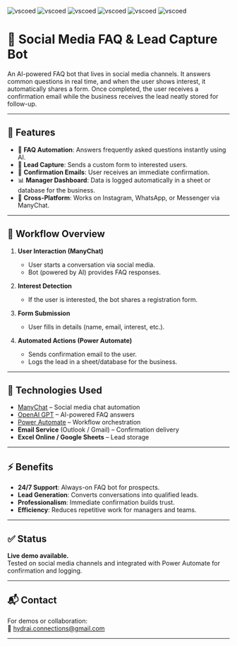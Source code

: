 ![vscoed](https://img.shields.io/badge/make-6D00CC?style=for-the-badge&logo=make&logoColor=white) 
![vscoed](https://img.shields.io/badge/instagram-FF0069?style=for-the-badge&logo=instagram&logoColor=white) 
![vscoed](https://img.shields.io/badge/open_ai-00B5AD?style=for-the-badge&logo=openai&logoColor=white) 
![vscoed](https://img.shields.io/badge/manychat-000000?style=for-the-badge&logo=mezmo&logoColor=white) 
![vscoed](https://img.shields.io/badge/microsoft_forms-4285F4?style=for-the-badge&logo=googleforms&logoColor=white) 
![vscoed](https://img.shields.io/badge/Outlook-0058A0?style=for-the-badge&logo=ru&logoColor=white) 


# 🤖 Social Media FAQ & Lead Capture Bot

An AI-powered FAQ bot that lives in social media channels. It answers common questions in real time, and when the user shows interest, it automatically shares a form. Once completed, the user receives a confirmation email while the business receives the lead neatly stored for follow-up.

---

## 🚀 Features

- 💬 **FAQ Automation**: Answers frequently asked questions instantly using AI.  
- 📑 **Lead Capture**: Sends a custom form to interested users.  
- 📧 **Confirmation Emails**: User receives an immediate confirmation.  
- 📊 **Manager Dashboard**: Data is logged automatically in a sheet or database for the business.  
- 🔗 **Cross-Platform**: Works on Instagram, WhatsApp, or Messenger via ManyChat.

---

## 🧩 Workflow Overview

1. **User Interaction (ManyChat)**  
   - User starts a conversation via social media.  
   - Bot (powered by AI) provides FAQ responses.  

2. **Interest Detection**  
   - If the user is interested, the bot shares a registration form.  

3. **Form Submission**  
   - User fills in details (name, email, interest, etc.).  

4. **Automated Actions (Power Automate)**  
   - Sends confirmation email to the user.  
   - Logs the lead in a sheet/database for the business.  

---

## 🔧 Technologies Used

- [ManyChat](https://manychat.com/) – Social media chat automation  
- [OpenAI GPT](https://platform.openai.com/) – AI-powered FAQ answers  
- [Power Automate](https://powerautomate.microsoft.com/) – Workflow orchestration  
- **Email Service** (Outlook / Gmail) – Confirmation delivery  
- **Excel Online / Google Sheets** – Lead storage  

---

## ⚡ Benefits

- **24/7 Support**: Always-on FAQ bot for prospects.  
- **Lead Generation**: Converts conversations into qualified leads.  
- **Professionalism**: Immediate confirmation builds trust.  
- **Efficiency**: Reduces repetitive work for managers and teams.  

---

## ✅ Status

**Live demo available.**  
Tested on social media channels and integrated with Power Automate for confirmation and logging.

---

## 📬 Contact

For demos or collaboration:  
📧 [hydrai.connections@gmail.com](mailto:hydrai.connections@gmail.com)

---
